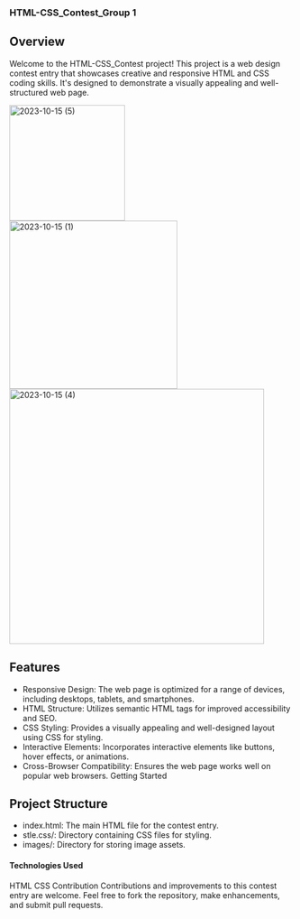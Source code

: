 ### HTML-CSS_Contest_Group 1
## Overview
Welcome to the HTML-CSS_Contest project! This project is a web design contest entry that showcases creative and responsive HTML and CSS coding skills. It's designed to demonstrate a visually appealing and well-structured web page.

<img width="205" alt="2023-10-15 (5)" src="https://github.com/GChukwudi/HTML-CSS_Contest_Group_1/assets/127259967/2520cf56-9148-49a3-88b8-a144ec3b810b"> <img width="298" alt="2023-10-15 (1)" src="https://github.com/GChukwudi/HTML-CSS_Contest_Group_1/assets/127259967/f79057cc-5e9f-4b4b-b3db-1f241677fc33"> <img width="452" alt="2023-10-15 (4)" src="https://github.com/GChukwudi/HTML-CSS_Contest_Group_1/assets/127259967/ecd0bac4-00ef-4487-8bb6-78c4aaef3ea8">

## Features
- Responsive Design: The web page is optimized for a range of devices, including desktops, tablets, and smartphones.
- HTML Structure: Utilizes semantic HTML tags for improved accessibility and SEO.
- CSS Styling: Provides a visually appealing and well-designed layout using CSS for styling.
- Interactive Elements: Incorporates interactive elements like buttons, hover effects, or animations.
- Cross-Browser Compatibility: Ensures the web page works well on popular web browsers.
Getting Started

## Project Structure
* index.html: The main HTML file for the contest entry.
* stle.css/: Directory containing CSS files for styling.
* images/: Directory for storing image assets. 
#### Technologies Used
HTML
CSS
Contribution
Contributions and improvements to this contest entry are welcome. Feel free to fork the repository, make enhancements, and submit pull requests.
